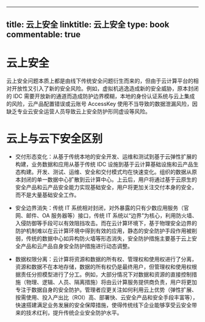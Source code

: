 
---
title: 云上安全
linktitle: 云上安全
type: book
commentable: true
---

# 云上安全

云上安全问题本质上都是由线下传统安全问题衍生而来的，但由于云计算平台的相对开放性又引入了新的安全风险。例如，虚拟机逃逸造成新的安全威胁，原本封闭的 IDC 需要开放新的通道而造成防护边界模糊，本地的身份认证系统与云上集成的风险，云产品配置错误或云账号 AccessKey 使用不当导致的数据泄漏风险，因缺乏专业云安全运营人员导致云上安全防护形同虚设等风险。

# 云上与云下安全区别

- 交付形态变化：从基于传统本地的安全开发、运维和测试到基于云弹性扩展的构建，业务数据和应用从基于传统 IDC 设施到基于云计算基础设施和云产品生态构建。开发、测试、运维、安全和交付模式均在快速变化。组织的数据从原本封闭的单一数据中心扩散到云计算中心。上云后，用户将通过基于云原生的安全产品和云产品安全能力实现基础安全，用户将更加关注交付本身的安全，而不是大量基础安全工作。

- 安全边界消失：传统 IT 系统相对封闭，对外暴露的只有少数应用服务（官网、邮件、OA 服务器等）接口，传统 IT 系统以“边界”为核心，利用防火墙、入侵防御等手段可以有效阻挡攻击。而在云计算环境下，基于物理安全边界的防护机制难以在云计算环境中得到有效的应用，静态的安全防护手段作用被削弱，传统的数据中心如异构防火墙等形态消失，安全防护措施主要基于云上安全产品和云产品自身安全防护措施进行动态调整。

- 数据权限分离：云计算将资源和数据的所有权、管理权和使用权进行了分离，资源和数据不在本地存储，数据的所有权仍是最终用户，但管理权和使用权根据责任分担模型进行了分工。例如，大部分情况下对数据和资源的直接控制措施（物理、逻辑、人员、隔离措施）将由云计算服务提供商负责，用户将更加专注于数据自身的安全防护。管理者应更关注如何利用云上优势（弹性扩展、按需使用、投入产出比（ROI）高、部署快、云安全产品和安全手段丰富等），快速搭建满足业务发展的安全保障措施，使得传统线下企业能够享受云安全带来的技术红利，提升传统企业安全防护水平。

    